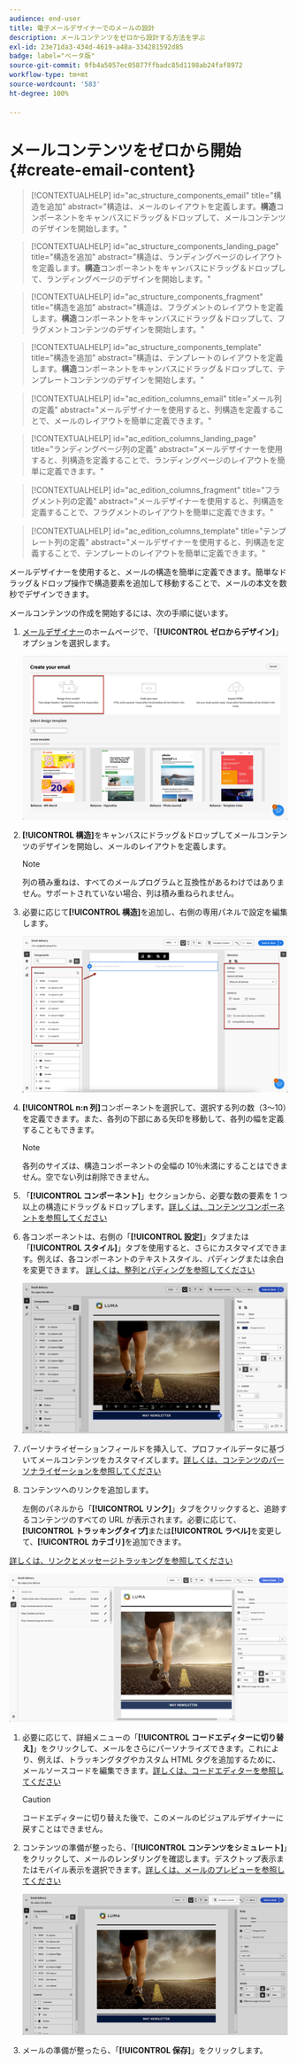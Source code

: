 ```yaml
---
audience: end-user
title: 電子メールデザイナーでのメールの設計
description: メールコンテンツをゼロから設計する方法を学ぶ
exl-id: 23e71da3-434d-4619-a48a-334281592d85
badge: label="ベータ版"
source-git-commit: 9fb4a5057ec05877ffbadc85d1198ab24faf8972
workflow-type: tm+mt
source-wordcount: '583'
ht-degree: 100%

---
```


# メールコンテンツをゼロから開始 {#create-email-content}

>[!CONTEXTUALHELP]
>id="ac_structure_components_email"
>title="構造を追加"
>abstract="構造は、メールのレイアウトを定義します。**構造**&#x200B;コンポーネントをキャンバスにドラッグ＆ドロップして、メールコンテンツのデザインを開始します。"

>[!CONTEXTUALHELP]
>id="ac_structure_components_landing_page"
>title="構造を追加"
>abstract="構造は、ランディングページのレイアウトを定義します。**構造**&#x200B;コンポーネントをキャンバスにドラッグ＆ドロップして、ランディングページのデザインを開始します。"

>[!CONTEXTUALHELP]
>id="ac_structure_components_fragment"
>title="構造を追加"
>abstract="構造は、フラグメントのレイアウトを定義します。**構造**&#x200B;コンポーネントをキャンバスにドラッグ＆ドロップして、フラグメントコンテンツのデザインを開始します。"

>[!CONTEXTUALHELP]
>id="ac_structure_components_template"
>title="構造を追加"
>abstract="構造は、テンプレートのレイアウトを定義します。**構造**&#x200B;コンポーネントをキャンバスにドラッグ＆ドロップして、テンプレートコンテンツのデザインを開始します。"


>[!CONTEXTUALHELP]
>id="ac_edition_columns_email"
>title="メール列の定義"
>abstract="メールデザイナーを使用すると、列構造を定義することで、メールのレイアウトを簡単に定義できます。"

>[!CONTEXTUALHELP]
>id="ac_edition_columns_landing_page"
>title="ランディングページ列の定義"
>abstract="メールデザイナーを使用すると、列構造を定義することで、ランディングページのレイアウトを簡単に定義できます。"

>[!CONTEXTUALHELP]
>id="ac_edition_columns_fragment"
>title="フラグメント列の定義"
>abstract="メールデザイナーを使用すると、列構造を定義することで、フラグメントのレイアウトを簡単に定義できます。"

>[!CONTEXTUALHELP]
>id="ac_edition_columns_template"
>title="テンプレート列の定義"
>abstract="メールデザイナーを使用すると、列構造を定義することで、テンプレートのレイアウトを簡単に定義できます。"

メールデザイナーを使用すると、メールの構造を簡単に定義できます。簡単なドラッグ＆ドロップ操作で構造要素を追加して移動することで、メールの本文を数秒でデザインできます。

メールコンテンツの作成を開始するには、次の手順に従います。

1. [メールデザイナー](get-started-email-designer.md#start-authoring)のホームページで、「**[!UICONTROL ゼロからデザイン]**」オプションを選択します。

   ![](assets/email_designer-from-scratch.png)

1. **[!UICONTROL 構造]**&#x200B;をキャンバスにドラッグ＆ドロップしてメールコンテンツのデザインを開始し、メールのレイアウトを定義します。

   >[!NOTE]
   >
   >列の積み重ねは、すべてのメールプログラムと互換性があるわけではありません。サポートされていない場合、列は積み重ねられません。

1. 必要に応じて&#x200B;**[!UICONTROL 構造]**&#x200B;を追加し、右側の専用パネルで設定を編集します。

   ![](assets/email_designer_structure_components.png)

1. **[!UICONTROL n:n 列]**&#x200B;コンポーネントを選択して、選択する列の数（3～10）を定義できます。また、各列の下部にある矢印を移動して、各列の幅を定義することもできます。

   >[!NOTE]
   >
   >各列のサイズは、構造コンポーネントの全幅の 10％未満にすることはできません。空でない列は削除できません。

1. 「**[!UICONTROL コンポーネント]**」セクションから、必要な数の要素を 1 つ以上の構造にドラッグ＆ドロップします。[詳しくは、コンテンツコンポーネントを参照してください](content-components.md)

1. 各コンポーネントは、右側の「**[!UICONTROL 設定]**」タブまたは「**[!UICONTROL スタイル]**」タブを使用すると、さらにカスタマイズできます。例えば、各コンポーネントのテキストスタイル、パディングまたは余白を変更できます。 [詳しくは、整列とパディングを参照してください](alignment-and-padding.md)

   ![](assets/email_designer-styles.png)

1. パーソナライゼーションフィールドを挿入して、プロファイルデータに基づいてメールコンテンツをカスタマイズします。[詳しくは、コンテンツのパーソナライゼーションを参照してください](../personalization/personalize.md)

1. コンテンツへのリンクを追加します。

   左側のパネルから「**[!UICONTROL リンク]**」タブをクリックすると、追跡するコンテンツのすべての URL が表示されます。必要に応じて、**[!UICONTROL トラッキングタイプ]**&#x200B;または&#x200B;**[!UICONTROL ラベル]**&#x200B;を変更して、**[!UICONTROL カテゴリ]**&#x200B;を追加できます。

[詳しくは、リンクとメッセージトラッキングを参照してください](message-tracking.md)

   ![](assets/email_designer-links.png)

1. 必要に応じて、詳細メニューの「**[!UICONTROL コードエディターに切り替え]**」をクリックして、メールをさらにパーソナライズできます。これにより、例えば、トラッキングタグやカスタム HTML タグを追加するために、メールソースコードを編集できます。[詳しくは、コードエディターを参照してください](code-content.md)

   >[!CAUTION]
   >
   >コードエディターに切り替えた後で、このメールのビジュアルデザイナーに戻すことはできません。

1. コンテンツの準備が整ったら、「**[!UICONTROL コンテンツをシミュレート]**」をクリックして、メールのレンダリングを確認します。デスクトップ表示またはモバイル表示を選択できます。[詳しくは、メールのプレビューを参照してください](../preview-test/preview-test.md)

   ![](assets/email_designer-simulate.png)

1. メールの準備が整ったら、「**[!UICONTROL 保存]**」をクリックします。

